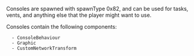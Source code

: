 Consoles are spawned with spawnType 0x82, and can be used for tasks, vents, and anything else that the player might want to use.

Consoles contain the following components:
```
  - ConsoleBehaviour 
  - Graphic
  - CustomNetworkTransform
```
